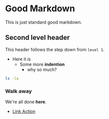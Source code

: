 # Good Markdown

This is just standard good markdown.

## Second level header

This header follows the step down from `level 1`.

- Here it _is_
  - Some more **indention**
    - why so much?

```bash
ls -la
```

### Walk away

We're all done **here**.

- [Link Action](https://github.com)
